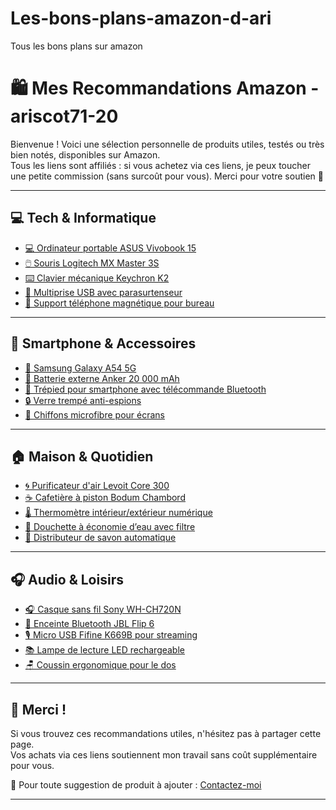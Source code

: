 # Les-bons-plans-amazon-d-ari
Tous les bons plans sur amazon

# 🛍️ Mes Recommandations Amazon - ariscot71-20

Bienvenue ! Voici une sélection personnelle de produits utiles, testés ou très bien notés, disponibles sur Amazon.  
Tous les liens sont affiliés : si vous achetez via ces liens, je peux toucher une petite commission (sans surcoût pour vous). Merci pour votre soutien 🙏

---

## 💻 Tech & Informatique

- [💻 Ordinateur portable ASUS Vivobook 15](https://www.amazon.fr/dp/B0BSPZ5DXR?tag=ariscot71-20)
- [🖱️ Souris Logitech MX Master 3S](https://www.amazon.fr/dp/B09V3HN1GN?tag=ariscot71-20)
- [⌨️ Clavier mécanique Keychron K2](https://www.amazon.fr/dp/B085M36V2Y?tag=ariscot71-20)
- [🔌 Multiprise USB avec parasurtenseur](https://www.amazon.fr/dp/B08CVTZ17M?tag=ariscot71-20)
- [🧲 Support téléphone magnétique pour bureau](https://www.amazon.fr/dp/B09BN7CD8X?tag=ariscot71-20)

---

## 📱 Smartphone & Accessoires

- [📱 Samsung Galaxy A54 5G](https://www.amazon.fr/dp/B0BX4R69R6?tag=ariscot71-20)
- [🔋 Batterie externe Anker 20 000 mAh](https://www.amazon.fr/dp/B08GZ5QMX9?tag=ariscot71-20)
- [📸 Trépied pour smartphone avec télécommande Bluetooth](https://www.amazon.fr/dp/B07F9S3P2V?tag=ariscot71-20)
- [🔒 Verre trempé anti-espions](https://www.amazon.fr/dp/B09M5PMXMY?tag=ariscot71-20)
- [🧽 Chiffons microfibre pour écrans](https://www.amazon.fr/dp/B01MR1XVEV?tag=ariscot71-20)

---

## 🏠 Maison & Quotidien

- [🌀 Purificateur d'air Levoit Core 300](https://www.amazon.fr/dp/B07VVK39F7?tag=ariscot71-20)
- [☕ Cafetière à piston Bodum Chambord](https://www.amazon.fr/dp/B00005LM0S?tag=ariscot71-20)
- [🌡️ Thermomètre intérieur/extérieur numérique](https://www.amazon.fr/dp/B07Z5YBLV3?tag=ariscot71-20)
- [🚿 Douchette à économie d’eau avec filtre](https://www.amazon.fr/dp/B09X8LZTC3?tag=ariscot71-20)
- [🧼 Distributeur de savon automatique](https://www.amazon.fr/dp/B088F8HPTG?tag=ariscot71-20)

---

## 🎧 Audio & Loisirs

- [🎧 Casque sans fil Sony WH-CH720N](https://www.amazon.fr/dp/B0BSV27WZ3?tag=ariscot71-20)
- [📀 Enceinte Bluetooth JBL Flip 6](https://www.amazon.fr/dp/B09DGP3NRS?tag=ariscot71-20)
- [🎙️ Micro USB Fifine K669B pour streaming](https://www.amazon.fr/dp/B06XCKGLTP?tag=ariscot71-20)
- [📚 Lampe de lecture LED rechargeable](https://www.amazon.fr/dp/B07SLNNY75?tag=ariscot71-20)
- [🪑 Coussin ergonomique pour le dos](https://www.amazon.fr/dp/B089GSPGZC?tag=ariscot71-20)

---

## 🙌 Merci !

Si vous trouvez ces recommandations utiles, n'hésitez pas à partager cette page.  
Vos achats via ces liens soutiennent mon travail sans coût supplémentaire pour vous.

📩 Pour toute suggestion de produit à ajouter : [Contactez-moi](mailto:votremail@exemple.com)

---
